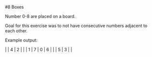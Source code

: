#8 Boxes

Number 0-8 are placed on a board.

Goal for this exercise was to not have consecutive numbers adjacent to each other.

Example output:


|   | 4 | 2 |   |
| 1 | 7 | 0 | 6 |
|   | 5 | 3 |   |
